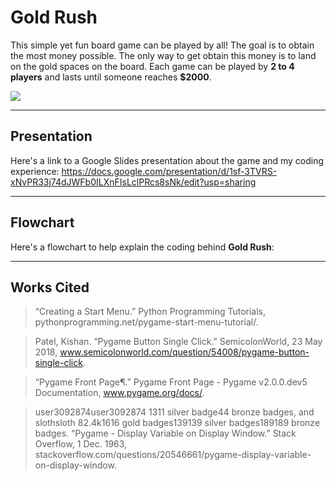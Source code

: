 # Gold Rush
This simple yet fun board game can be played by all! The goal is to obtain the most money possible. The only way to get obtain this money is to land on the gold spaces on the board. Each game can be played by **2 to 4 players** and lasts until someone reaches **$2000**.

![](https://lh5.googleusercontent.com/TeSKAYtNFvLsInZiLQScB2_2aUJpg5V_D4KGBl_GBiEX5AuHR1Nj19uEwfRVRXmb2XJPKGVFiqs1pjZV8syfWPtA9sd4LDerc1-28C4i8F5gEYOr7u0f2xkJUWcbLLcwKtN7XNQ0Bag)
***
## Presentation
Here's a link to a Google Slides presentation about the game and my coding experience: https://docs.google.com/presentation/d/1sf-3TVRS-xNvPR33j74dJWFb0ILXnFIsLclPRcs8sNk/edit?usp=sharing
***
## Flowchart
Here's a flowchart to help explain the coding behind **Gold Rush**:
***
## Works Cited
> “Creating a Start Menu.” Python Programming Tutorials, pythonprogramming.net/pygame-start-menu-tutorial/.

> Patel, Kishan. “Pygame Button Single Click.” SemicolonWorld, 23 May 2018, www.semicolonworld.com/question/54008/pygame-button-single-click.

> “Pygame Front Page¶.” Pygame Front Page - Pygame v2.0.0.dev5 Documentation, www.pygame.org/docs/.

> user3092874user3092874 1311 silver badge44 bronze badges, and slothsloth 82.4k1616 gold badges139139 silver badges189189 bronze badges. “Pygame - Display Variable on Display Window.” Stack Overflow, 1 Dec. 1963, stackoverflow.com/questions/20546661/pygame-display-variable-on-display-window.
